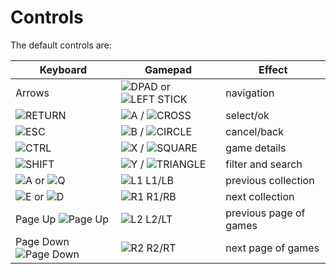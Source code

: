 # Controls

The default controls are:

Keyboard | Gamepad | Effect
---------|---------|--------
Arrows | <img class="joybtn x25" src="../../img/Dpad.png" title="DPAD"> or <img class="joybtn x25" src="../../img/Left_Stick.png" title="LEFT STICK"> | navigation
<img class="joybtn x3" src="../../img/Enter.png" title="RETURN"> | <img class="joybtn x25" src="../../img/A.png" title="A"> / <img class="joybtn x25" src="../../img/Cross.png" title="CROSS"> | select/ok
<img class="joybtn x3" src="../../img/Esc.png" title="ESC"> | <img class="joybtn x25" src="../../img/B.png" title="B"> / <img class="joybtn x25" src="../../img/Circle.png" title="CIRCLE"> | cancel/back
<img class="joybtn x3" src="../../img/Ctrl.png" title="CTRL"> | <img class="joybtn x25" src="../../img/X.png" title="X"> / <img class="joybtn x25" src="../../img/Square.png" title="SQUARE"> | game details
<img class="joybtn x3" src="../../img/Shift.png" title="SHIFT"> | <img class="joybtn x25" src="../../img/Y.png" title="Y"> / <img class="joybtn x25" src="../../img/Triangle.png" title="TRIANGLE"> | filter and search
<img class="joybtn x25" src="../../img/Keyboard_White_A.png" title="A"> or <img class="joybtn x25" src="../../img/Keyboard_White_Q.png" title="Q"> | <img class="joybtn x25" src="../../img/L1.png" title="L1"> L1/LB | previous collection
<img class="joybtn x25" src="../../img/Keyboard_White_E.png" title="E"> or <img class="joybtn x25" src="../../img/Keyboard_White_D.png" title="D"> | <img class="joybtn x25" src="../../img/R1.png" title="R1"> R1/RB | next collection
Page Up <img class="joybtn x25" src="../../img/Keyboard_White_Page_Up.png" title="Page Up"> | <img class="joybtn x25" src="../../img/L2.png" title="L2"> L2/LT | previous page of games
Page Down <img class="joybtn x25" src="../../img/Keyboard_White_Page_Down.png" title="Page Down"> | <img class="joybtn x25" src="../../img/R2.png" title="R2"> R2/RT | next page of games
